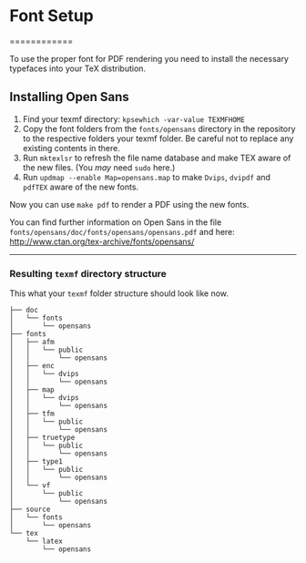 # Font Setup
============

To use the proper font for PDF rendering you need to install the necessary typefaces into your TeX distribution.


## Installing Open Sans

1. Find your texmf directory: `kpsewhich -var-value TEXMFHOME`
2. Copy the font folders from the `fonts/opensans` directory in the repository to the respective folders your texmf folder. Be careful not to replace any existing contents in there.
3. Run `mktexlsr` to refresh the file name database and make TEX aware of the new files. (You _may_ need `sudo` here.)
4. Run `updmap --enable Map=opensans.map` to make `Dvips`, `dvipdf` and `pdfTEX` aware of the new fonts.


Now you can use `make pdf` to render a PDF using the new fonts.

You can find further information on Open Sans in the file `fonts/opensans/doc/fonts/opensans/opensans.pdf` and here: <http://www.ctan.org/tex-archive/fonts/opensans/>



--------------------------------------------------------------------------------
### Resulting `texmf` directory structure

This what your `texmf` folder structure should look like now.

	├── doc
	│   └── fonts
	│       └── opensans
	├── fonts
	│   ├── afm
	│   │   └── public
	│   │       └── opensans
	│   ├── enc
	│   │   └── dvips
	│   │       └── opensans
	│   ├── map
	│   │   └── dvips
	│   │       └── opensans
	│   ├── tfm
	│   │   └── public
	│   │       └── opensans
	│   ├── truetype
	│   │   └── public
	│   │       └── opensans
	│   ├── type1
	│   │   └── public
	│   │       └── opensans
	│   └── vf
	│       └── public
	│           └── opensans
	├── source
	│   └── fonts
	│       └── opensans
	└── tex
	    └── latex
	        └── opensans